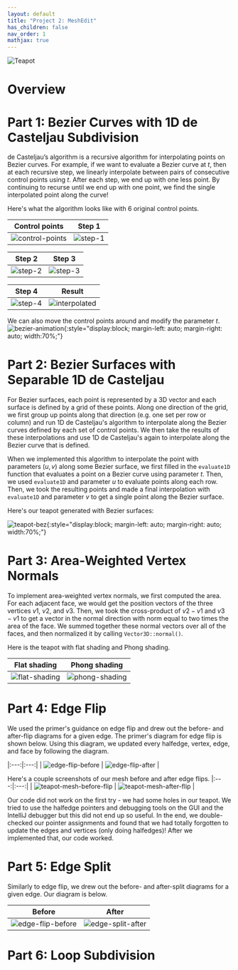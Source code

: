 ```yaml
---
layout: default
title: "Project 2: MeshEdit"
has_children: false
nav_order: 1
mathjax: true
---
```


![Teapot](img/teapot.jpeg)

# Overview

# Part 1: Bezier Curves with 1D de Casteljau Subdivision
de Casteljau’s algorithm is a recursive algorithm for interpolating points on Bezier curves. For example, if we want to evaluate a Bezier curve at $t$, then at each recursive step, we linearly interpolate between pairs of consecutive control points using $t$. After each step, we end up with one less point. By continuing to recurse until we end up with one point, we find the single interpolated point along the curve!

Here's what the algorithm looks like with 6 original control points.
<!-- table -->

| Control points | Step 1 |
|:---:|:---:|
| ![control-points](./img/control-points.png) | ![step-1](./img/de-casteljau-1.png) |

| Step 2 | Step 3|
|:---:|:---:|
| ![step-2](./img/de-casteljau-2.png) | ![step-3](./img/de-casteljau-3.png) |

| Step 4 | Result |
|:---:|:---:|
| ![step-4](./img/de-casteljau-4.png) | ![interpolated](./img/interpolated-point.png)|

We can also move the control points around and modify the parameter *t*.
![bezier-animation](./img/bezier-animation.gif){:style="display:block; margin-left: auto; margin-right: auto; width:70%;"}

# Part 2: Bezier Surfaces with Separable 1D de Casteljau

<!-- Briefly explain how de Casteljau algorithm extends to Bezier surfaces and how you implemented it in order to evaluate Bezier surfaces. -->
<!-- Show a screenshot of bez/teapot.bez (not .dae) evaluated by your implementation. -->

For Bezier surfaces, each point is represented by a 3D vector and each surface is defined by a grid of these points. Along one direction of the grid, we first group up points along that direction (e.g. one set per row or column) and run 1D de Casteljau's algorithm to interpolate along the Bezier curves defined by each set of control points. We then take the results of these interpolations and use 1D de Casteljau's again to interpolate along the Bezier curve that is defined.

When we implemented this algorithm to interpolate the point with parameters $(u, v)$ along some Bezier surface, we first filled in the `evaluate1D` function that evaluates a point on a Bezier curve using parameter $t$. Then, we used `evaluate1D` and parameter $u$ to evaluate points along each row. Then, we took the resulting points and made a final interpolation with `evaluate1D` and parameter $v$ to get a single point along the Bezier surface.

Here's our teapot generated with Bezier surfaces:

![teapot-bez](./img/teapot-bez.png){:style="display:block; margin-left: auto; margin-right: auto; width:70%;"}

# Part 3: Area-Weighted Vertex Normals
To implement area-weighted vertex normals, we first computed the area. For each adjacent face, we would get the position vectors of the three vertices $v1$, $v2$, and $v3$. Then, we took the cross-product of $v2 - v1$ and $v3 - v1$ to get a vector in the normal direction with norm equal to two times the area of the face. We summed together these normal vectors over all of the faces, and then normalized it by calling `Vector3D::normal()`.

Here is the teapot with flat shading and Phong shading.

<!-- table -->

| Flat shading | Phong shading |
|:---:|:---:|
| ![flat-shading](./img/flat-shading.png) | ![phong-shading](./img/phong-shading.png) |

# Part 4: Edge Flip

<!-- Briefly explain how you implemented the edge flip operation and describe any interesting implementation / debugging tricks you have used.
Show screenshots of a mesh before and after some edge flips. -->
We used the primer's guidance on edge flip and drew out the before- and after-flip diagrams for a given edge.
The primer's diagram for edge flip is shown below. Using this diagram, we updated every halfedge, vertex, edge, and face by following the diagram.

<!-- table -->

|:---:|:---:|
| ![edge-flip-before](./img/edge-flip-before.png) | ![edge-flip-after](./img/edge-flip-after.png) |


Here's a couple screenshots of our mesh before and after edge flips.
|:---:|:---:|
| ![teapot-mesh-before-flip](./img/teapot-before-flip.png) | ![teapot-mesh-after-flip](./img/teapot-after-flip.png) |

<!-- Write about your eventful debugging journey, if you have experienced one. -->

Our code did not work on the first try - we had some holes in our teapot. We tried to use the halfedge pointers and debugging tools
on the GUI and the IntelliJ debugger but this did not end up so useful. In the end, we double-checked our pointer assignments
and found that we had totally forgotten to update the edges and vertices (only doing halfedges)! After we implemented that,
our code worked.

# Part 5: Edge Split

<!-- Briefly explain how you implemented the edge split operation and describe any interesting implementation / debugging tricks you have used. -->

Similarly to edge flip, we drew out the before- and after-split diagrams for a given edge. Our diagram is below.

<!-- table -->

| Before | After |
|:---:|:---:|
| ![edge-flip-before](./img/edge-flip-before.png) | ![edge-split-after](./img/edge-split-after.png) |

<!-- Show screenshots of a mesh before and after some edge splits. -->
<!-- Show screenshots of a mesh before and after a combination of both edge splits and edge flips. -->
<!-- Write about your eventful debugging journey, if you have experienced one. -->
<!-- If you have implemented support for boundary edges, show screenshots of your implementation properly handling split operations on boundary edges. -->

# Part 6: Loop Subdivision

<!-- Briefly explain how you implemented the loop subdivision and describe any interesting implementation / debugging tricks you have used. -->
<!-- Take some notes, as well as some screenshots, of your observations on how meshes behave after loop subdivision. What happens to sharp corners and edges? Can you reduce this effect by pre-splitting some edges? -->
<!-- Load dae/cube.dae. Perform several iterations of loop subdivision on the cube. Notice that the cube becomes slightly asymmetric after repeated subdivisions. Can you pre-process the cube with edge flips and splits so that the cube subdivides symmetrically? Document these effects and explain why they occur. Also explain how your pre-processing helps alleviate the effects. -->
<!-- If you have implemented any extra credit extensions, explain what you did and document how they work with screenshots. -->